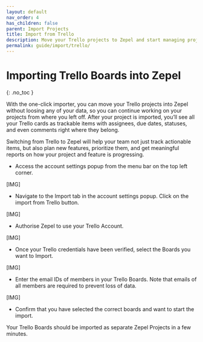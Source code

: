```yaml
---
layout: default
nav_order: 4
has_children: false
parent: Import Projects
title: Import from Trello
description: Move your Trello projects to Zepel and start managing projects with ease.
permalink: guide/import/trello/
---
```

# Importing Trello Boards into Zepel
{: .no_toc }

With the one-click importer, you can move your Trello projects into Zepel without loosing any of your data, so you can continue working on your projects from where you left off. After your project is imported, you’ll see all your Trello cards as trackable items with assignees, due dates, statuses, and even comments right where they belong.

Switching from Trello to Zepel will help your team not just track actionable items, but also plan new features, prioritize them, and get meaningful reports on how your project and feature is progressing.

* Access the account settings popup from the menu bar on the top left corner. 

[IMG]

* Navigate to the Import tab in the account settings popup. Click on the import from Trello button.

[IMG]

* Authorise Zepel to use your Trello Account. 

[IMG]

* Once your Trello credentials have been verified, select the Boards you want to Import.

[IMG]

* Enter the email IDs of members in your Trello Boards. Note that emails of all members are required to prevent loss of data.

[IMG]

* Confirm that you have selected the correct boards and want to start the import.

Your Trello Boards should be imported as separate Zepel Projects in a few minutes.